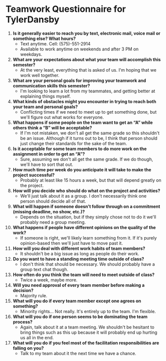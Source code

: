 # Teamwork Questionnaire for TylerDansby

1. __Is it generally easier to reach you by text, electronic mail, voice mail or something else?  What hours?__ 
   * Text anytime. Cell: (575)-551-2914
   * Available to work anytime on weekends and after 3 PM on weekdays.
1. __What are your expectations about what your team will accomplish this semester?__ 
   * At the very least, everything that is asked of us. I'm hoping that we work well together.
1. __What are your personal goals for improving your teamwork and communication skills this semester?__ 
   * I'm looking to learn a lot from my teammates, and getting better at explaining things myself.
1. __What kinds of obstacles might you encounter in trying to reach both your team and personal goals?__ 
   * Conflicting times if we need to meet up to get something done, but we'll figure out what works for everyone.
1. __What happens if some people on the team want to get an “A” while others think a “B” will be acceptable?__ 
   * If I'm not mistaken, we don't all get the same grade so this shouldn't be an issue. Although if it turns out to be, I think that person should just change their standards for the sake of the team. 
1. __Is it acceptable for some team members to do more work on the assignment in order to get an “A”?__ 
   * Sure, assuming we don't all get the same grade. If we do though, we'll have to sort that out.
1. __How much time per week do you anticipate it will take to make the project successful?__ 
   * Probably at least like 15 hours a week, but that will depend greatly on the project.
1. __How will you decide who should do what on the project and activities?__ 
   * We'll just talk about it as a group. I don't necessarily think one person should decide all of that.
1. __What will happen if someone doesn’t follow through on a commitment (missing deadline, no show, etc.)?__ 
   * Depends on the situation, but if they simply chose not to do it we'll probably need a group meeting.
1. __What happens if people have different opinions on the quality of the work?__ 
   * If someone is right, we'll likely learn something from it. If it's purely opinion-based then we'll just have to move past it.
1. __How will you deal with different work habits of team members?__ 
   * It shouldn't be a big issue as long as people do their work.
1. __Do you want to have a standing meeting time outside of class?__ 
   * I don't think that should be necessary. We should probably have a group text chat though. 
1. __How often do you think the team will need to meet outside of class?__ 
   * Twice a week, maybe more.
1. __Will you need approval of every team member before making a decision?__ 
   * Majority rule.
1. __What will you do if every team member except one agrees on something?__ 
   * Minority rights... Not really. It's entirely up to the team. I'm flexible.
1. __What will you do if one person seems to be dominating the team process?__ 
   * Again, talk about it at a team meeting. We shouldn't be hesitant to bring things such as this up because it will probably end up hurting us all in the end.
1. __What will you do if you feel most of the facilitation responsibilities are falling on you?__ 
   * Talk to my team about it the next time we have a chance.
